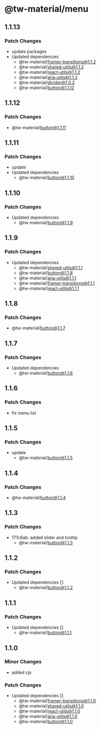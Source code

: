 # @tw-material/menu

## 1.1.13

### Patch Changes

- update packages
- Updated dependencies
  - @tw-material/framer-transitions@1.1.2
  - @tw-material/shared-utils@1.1.2
  - @tw-material/react-utils@1.1.2
  - @tw-material/aria-utils@1.1.2
  - @tw-material/divider@1.0.2
  - @tw-material/button@1.1.12

## 1.1.12

### Patch Changes

- @tw-material/button@1.1.11

## 1.1.11

### Patch Changes

- update
- Updated dependencies
  - @tw-material/button@1.1.10

## 1.1.10

### Patch Changes

- Updated dependencies
  - @tw-material/button@1.1.9

## 1.1.9

### Patch Changes

- Updated dependencies
  - @tw-material/shared-utils@1.1.1
  - @tw-material/button@1.1.8
  - @tw-material/aria-utils@1.1.1
  - @tw-material/framer-transitions@1.1.1
  - @tw-material/react-utils@1.1.1

## 1.1.8

### Patch Changes

- @tw-material/button@1.1.7

## 1.1.7

### Patch Changes

- Updated dependencies
  - @tw-material/button@1.1.6

## 1.1.6

### Patch Changes

- fix menu list

## 1.1.5

### Patch Changes

- update
  - @tw-material/button@1.1.5

## 1.1.4

### Patch Changes

- @tw-material/button@1.1.4

## 1.1.3

### Patch Changes

- 171c6ab: added slider and tooltip
  - @tw-material/button@1.1.3

## 1.1.2

### Patch Changes

- Updated dependencies []:
  - @tw-material/button@1.1.2

## 1.1.1

### Patch Changes

- Updated dependencies []:
  - @tw-material/button@1.1.1

## 1.1.0

### Minor Changes

- added cjs

### Patch Changes

- Updated dependencies []:
  - @tw-material/framer-transitions@1.1.0
  - @tw-material/shared-utils@1.1.0
  - @tw-material/react-utils@1.1.0
  - @tw-material/aria-utils@1.1.0
  - @tw-material/button@1.1.0
